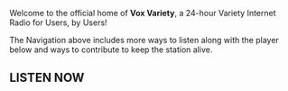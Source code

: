 Welcome to the official home of **Vox Variety**, a 24-hour Variety Internet Radio for Users, by Users!

The Navigation above includes more ways to listen along with the player below and ways to contribute to keep the station alive.

## LISTEN NOW
<div class="radionomy-player"></div>

<script>(function (win, doc, script, source, objectName) { (win.RadionomyPlayerObject = win.RadionomyPlayerObject || []).push(objectName); win[objectName] = win[objectName] || function (k, v) { (win[objectName].parameters = win[objectName].parameters || { src: source, version: '1.1' })[k] = v; }; var js, rjs = doc.getElementsByTagName(script)[0]; js = doc.createElement(script); js.async = 1; js.src = source; rjs.parentNode.insertBefore(js, rjs); }(window, document, 'script', 'https://www.radionomy.com/js/radionomy.player.js', 'radplayer'));
radplayer('url', 'voxvariety');
radplayer('type', 'horizontal');
radplayer('autoplay', '0');
radplayer('volume', '50');
radplayer('color1', '#000000');
radplayer('color2', '#ffffff');
</script>

<!-- tockify-button-start -->
<script type="text/javascript">
// <![CDATA[
var _tkf_opta=_tkf_opta||[];_tkf_opta.push({"v":2,"name":"voxvariety","position":"right","text":"Schedule","size":"large","color":"light","offset":200,"mobile":{"background":"light"}});
(function() {var d=document;var tk=d.createElement("script");tk.type="text/javascript";tk.async="true";tk.id="tkf_embed";tk.src="https://tockify.com/_tockify.embed.js";var s = d.getElementsByTagName("script")[0];s.parentNode.insertBefore(tk, s);})();
// ]]>
</script>
<!-- tockify-button-end -->
